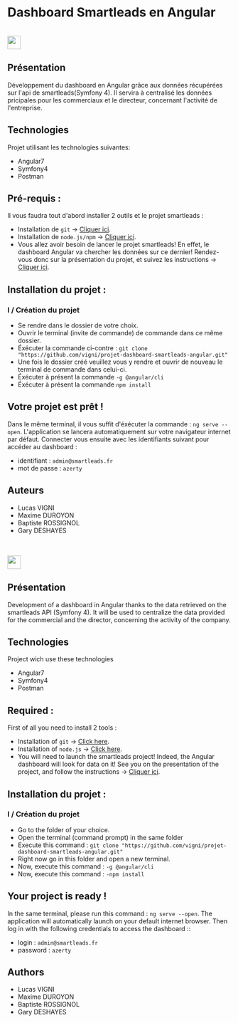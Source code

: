 # Dashboard Smartleads en Angular 
</br>
<img width="30px" src="http://files.softicons.com/download/internet-cons/flag-icons-by-custom-icon-design/ico/France-Flag.ico"> 

## Présentation

Développement du dashboard en Angular grâce aux données récupérées sur l'api de smartleads(Symfony 4). Il servira à centralisé les données pricipales pour les commerciaux et le directeur, concernant l'activité de l'entreprise.

## Technologies
Projet utilisant les technologies suivantes:
- Angular7
- Symfony4
- Postman

## Pré-requis :
Il vous faudra tout d'abord installer 2 outils et le projet smartleads :
- Installation de `git` -> [Cliquer ici](https://git-scm.com/downloads).
- Installation de `node.js/npm` -> [Cliquer ici](https://nodejs.org/en/download/).
- Vous allez avoir besoin de lancer le projet smartleads! En effet, le dashboard Angular va chercher les données sur ce dernier! Rendez-vous donc sur la présentation du projet, et suivez les instructions  -> [Cliquer ici](https://github.com/gary-deshayes/projet-smartleads-api).

## Installation du projet :

### I / Création du projet
- Se rendre dans le dossier de votre choix.
- Ouvrir le terminal (invite de commande) de commande dans ce même dossier.
- Éxécuter la commande ci-contre : `git clone "https://github.com/vigni/projet-dashboard-smartleads-angular.git"`
- Une fois le dossier créé veuillez vous y rendre et ouvrir de nouveau le terminal de commande dans celui-ci.
- Éxécuter à présent la commande `-g @angular/cli`
- Éxécuter à présent la commande `npm install`
 

## Votre projet est prêt !

Dans le même terminal, il vous suffit d'éxécuter la commande : `ng serve --open`.
L'application se lancera automatiquement sur votre navigateur internet par défaut.
Connecter vous ensuite avec les identifiants suivant pour accéder au dashboard :
- identifiant : `admin@smartleads.fr`
- mot de passe : `azerty`


## Auteurs
- Lucas VIGNI
- Maxime DUROYON
- Baptiste ROSSIGNOL
- Gary DESHAYES

</br>
</br>

<img width="30px" src="https://citusmigrate.fpt-software.jp/wp-content/themes/citusmigrate/imgs/United-Kingdom-flag-icon.png">

## Présentation
Development of a dashboard in Angular thanks to the data retrieved on the smartleads API (Symfony 4). It will be used to centralize the data provided for the commercial and the director, concerning the activity of the company.

## Technologies
Project wich use these technologies
- Angular7
- Symfony4
- Postman

## Required :
First of all you need to install 2 tools :
- Installation of `git` -> [Click here](https://git-scm.com/downloads).
- Installation of `node.js` -> [Click here](https://nodejs.org/en/download/).
- You will need to launch the smartleads project! Indeed, the Angular dashboard will look for data on it! See you on the presentation of the project, and follow the instructions  -> [Cliquer ici](https://github.com/gary-deshayes/projet-smartleads-api).

## Installation du projet :

### I / Création du projet
- Go to the folder of your choice.
- Open the terminal (command prompt) in the same folder
- Execute this command : `git clone "https://github.com/vigni/projet-dashboard-smartleads-angular.git"`
- Right now go in this folder and open a new terminal.
- Now, execute this command : `-g @angular/cli`
- Now, execute this command : `-npm install`

## Your project is ready !
In the same terminal, please run this command : `ng serve --open`. The application will automatically launch on your default internet browser.
Then log in with the following credentials to access the dashboard ::
- login : `admin@smartleads.fr`
- password : `azerty`

## Authors
- Lucas VIGNI
- Maxime DUROYON
- Baptiste ROSSIGNOL
- Gary DESHAYES